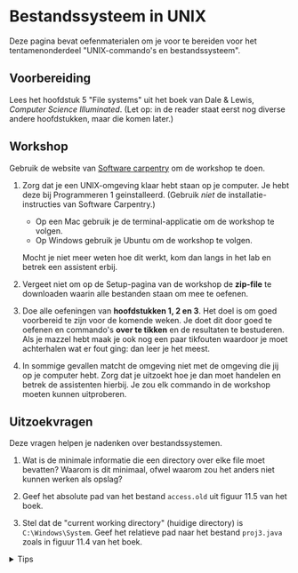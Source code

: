 # Bestandssysteem in UNIX

Deze pagina bevat oefenmaterialen om je voor te bereiden voor het tentamenonderdeel "UNIX-commando's en bestandssysteem".

## Voorbereiding

Lees het hoofdstuk 5 "File systems" uit het boek van Dale & Lewis, *Computer Science Illuminated*. (Let op: in de reader staat eerst nog diverse andere hoofdstukken, maar die komen later.)

## Workshop

Gebruik de website van [Software carpentry](https://swcarpentry.github.io/shell-novice/) om de workshop te doen.

1.  Zorg dat je een UNIX-omgeving klaar hebt staan op je computer. Je hebt deze bij Programmeren 1 geinstalleerd. (Gebruik *niet* de installatie-instructies van Software Carpentry.)

    - Op een Mac gebruik je de terminal-applicatie om de workshop te volgen.
    - Op Windows gebruik je Ubuntu om de workshop te volgen.

    Mocht je niet meer weten hoe dit werkt, kom dan langs in het lab en betrek een assistent erbij.

2.  Vergeet niet om op de Setup-pagina van de workshop de **zip-file** te downloaden waarin alle bestanden staan om mee te oefenen.

3.  Doe alle oefeningen van **hoofdstukken 1, 2 en 3**. Het doel is om goed voorbereid te zijn voor de komende weken. Je doet dit door goed te oefenen en commando's **over te tikken** en de resultaten te bestuderen. Als je mazzel hebt maak je ook nog een paar tikfouten waardoor je moet achterhalen wat er fout ging: dan leer je het meest.

4.  In sommige gevallen matcht de omgeving niet met de omgeving die jij op je computer hebt. Zorg dat je uitzoekt hoe je dan moet handelen en betrek de assistenten hierbij. Je zou elk commando in de workshop moeten kunnen uitproberen.

## Uitzoekvragen

Deze vragen helpen je nadenken over bestandssystemen.

1.  Wat is de minimale informatie die een directory over elke file moet bevatten? Waarom is dit minimaal, ofwel waarom zou het anders niet kunnen werken als opslag?

1.  Geef het absolute pad van het bestand `access.old` uit figuur 11.5 van het boek.

1.  Stel dat de "current working directory" (huidige directory) is `C:\Windows\System`. Geef het relatieve pad naar het bestand `proj3.java` zoals in figuur 11.4 van het boek.

<details markdown="1"><summary markdown="span">Tips</summary>
Juist even niet aan de opdracht werken kan je verder helpen!

1.  Een bestandssysteem heeft als doel de inhoud van een harddisk te beheren. Een harddisk is een rij binaire data zonder structuur. Om "files" bij te houden is minimaal nodig de naam van elke file plus de startpositie en eindpositie. Anders raken files kwijt of overschrijven ze elkaar. Alle andere informatie zoals tijd, toegangsrechten en type zijn niet essentieel in deze zin.

2.  `/etc/mail/access.old`. Dit is een UNIX-systeem dus de "root" wordt aangegeven door met een `/` (slash) te starten.

3.  `..\..\My Documents\csc101\proj3.java`. In een Windows-systeem gebruiken we `\` (backslash) om de componenten in een pad te onderscheiden. Omdat `My Documents` in de root staat moeten we vanuit `C:\Windows\System` helemaal terug met hulp van `..\..\`
</details>
